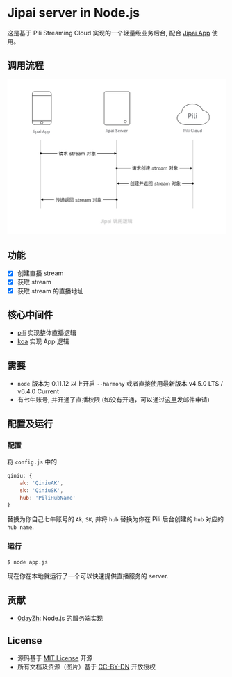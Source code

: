 # Jipai server in Node.js

这是基于 Pili Streaming Cloud 实现的一个轻量级业务后台, 配合 [Jipai App](https://github.com/jipaiapp/jipai-app-ios) 使用。

## 调用流程

![](./workflow.png)

## 功能

- [x] 创建直播 stream
- [x] 获取 stream
- [x] 获取 stream 的直播地址

## 核心中间件

- [pili](https://github.com/pili-engineering) 实现整体直播逻辑
- [koa](http://koajs.com) 实现 App 逻辑

## 需要

- `node` 版本为 0.11.12 以上开启 `--harmony` 或者直接使用最新版本 v4.5.0 LTS / v6.4.0 Current
- 有七牛账号, 并开通了直播权限 (如没有开通，可以通过[这里](mailto:pili@qiniu.com)发邮件申请)

## 配置及运行

### 配置

将 `config.js` 中的

```javascript
qiniu: {
    ak: 'QiniuAK',
    sk: 'QiniuSK',
    hub: 'PiliHubName'
}
```

替换为你自己七牛账号的 `Ak`, `SK`, 并将 `hub` 替换为你在 Pili 后台创建的 `hub` 对应的 `hub name`.

### 运行

```bash
$ node app.js
```

现在你在本地就运行了一个可以快速提供直播服务的 server.

## 贡献

- [0dayZh](http://github.com/0dayZh): Node.js 的服务端实现

## License

- 源码基于 [MIT License](https://opensource.org/licenses/MIT) 开源
- 所有文档及资源（图片）基于 [CC-BY-DN](https://creativecommons.org/licenses/by-nd/2.0/) 开放授权
